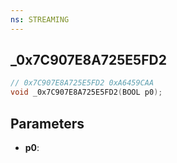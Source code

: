 ```yaml
---
ns: STREAMING
---
```

## _0x7C907E8A725E5FD2

```c
// 0x7C907E8A725E5FD2 0xA6459CAA
void _0x7C907E8A725E5FD2(BOOL p0);
```

## Parameters
* **p0**:
